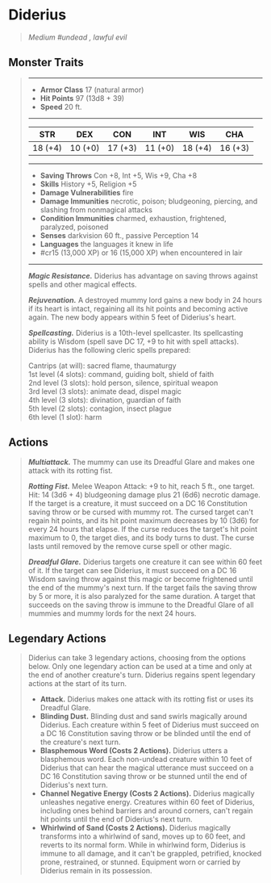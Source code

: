 # Diderius
>*Medium #undead , lawful evil*
## Monster Traits
>___
>- **Armor Class** 17 (natural armor)
>- **Hit Points** 97 (13d8 + 39)
>- **Speed** 20 ft.
>___
>|STR|DEX|CON|INT|WIS|CHA|
>|:---:|:---:|:---:|:---:|:---:|:---:|
>|18 (+4)|10 (+0)|17 (+3)|11 (+0)|18 (+4)|16 (+3)|
>___
>- **Saving Throws** Con +8, Int +5, Wis +9, Cha +8
>- **Skills** History +5, Religion +5
>- **Damage Vulnerabilities** fire
>- **Damage Immunities** necrotic, poison; bludgeoning, piercing, and slashing from nonmagical attacks
>- **Condition Immunities** charmed, exhaustion, frightened, paralyzed, poisoned
>- **Senses** darkvision 60 ft., passive Perception 14
>- **Languages** the languages it knew in life
>- #cr15 (13,000 XP) or 16 (15,000 XP) when encountered in lair
>___
>***Magic Resistance.*** Diderius has advantage on saving throws against spells and other magical effects.  
>
>***Rejuvenation.*** A destroyed mummy lord gains a new body in 24 hours if its heart is intact, regaining all its hit points and becoming active again. The new body appears within 5 feet of Diderius's heart.  
>
>***Spellcasting.*** Diderius is a 10th-level spellcaster. Its spellcasting ability is Wisdom (spell save DC 17, +9 to hit with spell attacks). Diderius has the following cleric spells prepared:  
>
>Cantrips (at will): sacred flame, thaumaturgy  
>1st level (4 slots): command, guiding bolt, shield of faith  
>2nd level (3 slots): hold person, silence, spiritual weapon  
>3rd level (3 slots): animate dead, dispel magic  
>4th level (3 slots): divination, guardian of faith  
>5th level (2 slots): contagion, insect plague  
>6th level (1 slot): harm  
>
## Actions
>***Multiattack.*** The mummy can use its Dreadful Glare and makes one attack with its rotting fist.  
>
>***Rotting Fist.*** Melee Weapon Attack: +9 to hit, reach 5 ft., one target. Hit: 14 (3d6 + 4) bludgeoning damage plus 21 (6d6) necrotic damage. If the target is a creature, it must succeed on a DC 16 Constitution saving throw or be cursed with mummy rot. The cursed target can't regain hit points, and its hit point maximum decreases by 10 (3d6) for every 24 hours that elapse. If the curse reduces the target's hit point maximum to 0, the target dies, and its body turns to dust. The curse lasts until removed by the remove curse spell or other magic.  
>
>***Dreadful Glare.*** Diderius targets one creature it can see within 60 feet of it. If the target can see Diderius, it must succeed on a DC 16 Wisdom saving throw against this magic or become frightened until the end of the mummy's next turn. If the target fails the saving throw by 5 or more, it is also paralyzed for the same duration. A target that succeeds on the saving throw is immune to the Dreadful Glare of all mummies and mummy lords for the next 24 hours.  
>
## Legendary Actions
>Diderius can take 3 legendary actions, choosing from the options below. Only one legendary action can be used at a time and only at the end of another creature's turn. Diderius regains spent legendary actions at the start of its turn.
>
>- **Attack.** Diderius makes one attack with its rotting fist or uses its Dreadful Glare.
>- **Blinding Dust.** Blinding dust and sand swirls magically around Diderius. Each creature within 5 feet of Diderius must succeed on a DC 16 Constitution saving throw or be blinded until the end of the creature's next turn.
>- **Blasphemous Word (Costs 2 Actions).** Diderius utters a blasphemous word. Each non-undead creature within 10 feet of Diderius that can hear the magical utterance must succeed on a DC 16 Constitution saving throw or be stunned until the end of Diderius's next turn.
>- **Channel Negative Energy (Costs 2 Actions).** Diderius magically unleashes negative energy. Creatures within 60 feet of Diderius, including ones behind barriers and around corners, can't regain hit points until the end of Diderius's next turn.
>- **Whirlwind of Sand (Costs 2 Actions).** Diderius magically transforms into a whirlwind of sand, moves up to 60 feet, and reverts to its normal form. While in whirlwind form, Diderius is immune to all damage, and it can't be grappled, petrified, knocked prone, restrained, or stunned. Equipment worn or carried by Diderius remain in its possession.